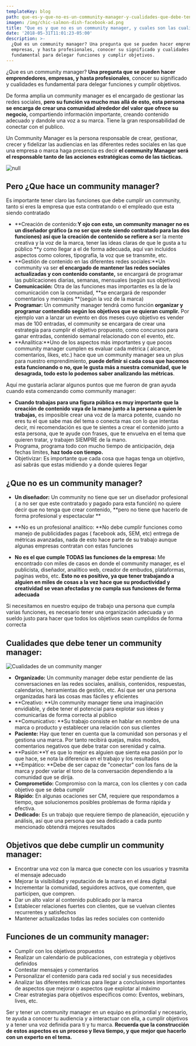 ```yaml
---
templateKey: blog
path: que-es-y-que-no-es-un-community-manager-y-cualidades-que-debe-tener
imagen: /img/chic-salmon-dish-facebook-ad.png
title: "Que es y que no es un community manager, y cuales son las cualidades que debe\_tener"
date: '2018-05-31T11:01:23-05:00'
description: >-
  ¿Qué es un community manager? Una pregunta que se pueden hacer emprendedores,
  empresas, y hasta profesionales, conocer su significado y cualidades es
  fundamental para delegar funciones y cumplir objetivos.
---
```

¿Que es un community manager? **Una pregunta que se pueden hacer emprendedores, empresas, y hasta profesionales**, conocer su significado y cualidades es fundamental para delegar funciones y cumplir objetivos.

De forma amplia un community manager es el encargado de gestionar las redes sociales, **pero su función va mucho mas allá de esto, esta persona se encarga de crear una comunidad alrededor del valor que ofrece su negocio,** compartiendo información importante, creando contenido adecuado y dandole una voz a su marca. Tiene la gran responsabilidad de conectar con el publico.

Un Community Manager es la persona responsable de crear, gestionar, crecer y fidelizar las audiencias en las diferentes redes sociales en las que una empresa o marca haga presencia es decir **el community Manager será el responsable tanto de las acciones estratégicas como de las tácticas.**

![null](/img/chic-salmon-dish-facebook-ad.png)

## **Pero ¿Que hace un community manager?**

Es importante tener claro las funciones que debe cumplir un community, tanto si eres la empresa que esta contratando o el empleado que esta siendo contratado 

* **Creación de contenido:**Y ojo con esto, un community manager no es un diseñador gráfico (a no ser que este siendo contratado para las dos funciones) así que la creación de contenido se refiere a s**er la mente creativa y la voz de la marca, tener las ideas claras de que le gusta a tu público **y como llegar a el de forma adecuada, aquí van incluidos aspectos como colores, tipografía, la voz que se transmite, etc. 
* **Gestión de contenido en las diferentes redes sociales:**Un community va ser **el encargado de mantener las redes sociales actualizadas y con contenido constante,** se encargará de programar las publicaciones diarias, semanas, mensuales (según sus objetivos) 
* **Comunicación:** Otra de las funciones mas importantes es la de la comunicación con la comunidad, **se encargará de responder comentarios y mensajes **(según la voz de la marca) 
* **Programar:** Un community manager tendrá como función **organizar y programar contendido según los objetivos que se quieran cumplir.** Por ejemplo van a lanzar un evento en dos meses cuyo objetivo es vender mas de 100 entradas, el community se encargara de crear una estrategia para cumplir el objetivo propuesto, como concursos para ganar entradas, contenido semanal relacionado con el evento, etc. 
* **Analítica:**Uno de los aspectos más importantes y que pocos community manager cumplen es evaluar cada métrica ( alcance, comentarios, likes, etc.) hace que un community manager sea un plus para nuestro emprendimiento, **puede definir si cada cosa que hacemos esta funcionando o no, que le gusta más a nuestra comunidad, que le desagrada, todo esto lo podemos saber analizando las métricas**.

Aquí me gustaría aclarar algunos puntos que me fueron de gran ayuda cuando esta comenzando como community manager: 

* **Cuando trabajas para una figura pública es muy importante que la creación de contenido vaya de la mano junto a la persona a quien le trabajas,** es imposible crear una voz de la marca potente, cuando no eres tu el que sabe mas del tema o conecta mas con lo que intentas decir, mi recomendación es que te sientes a crear el contenido junto a esta persona, que te ayude con frases, que te envuelva en el tema que quieren tratar, y trabajen SIEMPRE de la mano. 
* Programa, programa todo con mucho tiempo de anticipación, deja fechas limites, **haz todo con tiempo.**
* Objetivizar: Es importante que cada cosa que hagas tenga un objetivo, asi sabrás que estas midiendo y a donde quieres llegar

## ¿Que no es un community manager?

* **Un diseñador:** Un community no tiene que ser un diseñador profesional ( a no ser que este contratado y pagado para esta función) no quiere decir que no tenga que crear contenido, **pero no tiene que hacerlo de forma profesional y espectacular **


* **No es un profesional analítico: **No debe cumplir funciones como manejo de publicidades pagas ( facebook ads, SEM, etc) entrega de métricas avanzadas, nada de esto hace parte de su trabajo aunque algunas empresas contratan con estas funciones


* **No es el que cumple TODAS las funciones de la empresa:** Me encontrado con miles de casos en donde el community manager, es el publicista, diseñador, analítico web, creador de embudos, plataformas, paginas webs, etc. **Esto no es positivo, ya que tener trabajando a alguien en miles de cosas a la vez hace que su productividad y creatividad se vean afectadas y no cumpla sus funciones de forma adecuada**

Si necesitamos en nuestro equipo de trabajo una persona que cumpla varias funciones, es necesario tener una organización adecuada y un sueldo justo para hacer que todos los objetivos sean cumplidos de forma correcta 

## Cualidades que debe tener un community manager: 

![Cualidades de un community manger](/img/1_arfdijcswzfhaqxgtzqqbw.png)

* **Organizado:** Un community manager debe estar pendiente de las conversaciones en las redes sociales, análisis, contenidos, respuestas, calendarios, herramientas de gestión, etc. Así que ser una persona organizadas hará las cosas mas fáciles y eficientes
* **Creativo: **Un community manager tiene una imaginación envidiable, y debe tener el potencial para explotar sus ideas y comunicarlas de forma correcta al público
* **Comunicativo: **Su trabajo consiste en hablar en nombre de una marca o producto y establecer una relación con sus clientes
* **Paciente:** Hay que tener en cuenta que la comunidad son personas y el gestiona una marca. Por tanto recibirá quejas, malos modos, comentarios negativos que debe tratar con serenidad y calma.
* **Pasión:**Y es que lo mejor es alguien que sienta esa pasión por lo que hace, se nota la diferencia en el trabajo y los resultados
* **Empático: **Debe de ser capaz de "conectar" con los fans de la marca y poder variar el tono de la conversación dependiendo a la comunidad que se dirija.
* **Comprometido:** Compromiso con la marca, con los clientes y con cada objetivo que se deba cumplir
* **Rápido:** En algunas ocaciones ser CM, requiere que respondamos a tiempo, que solucionemos posibles problemas de forma rápida y efectiva.
* **Dedicado:** Es un trabajo que requiere tiempo de planeación, ejecución y análisis, así que una persona que sea dedicado a cada punto mencionado obtendrá mejores resultados

## Objetivos que debe cumplir un community manager:

* Encontrar una voz con la marca que conecte con los usuarios y trasmita el mensaje adecuado
* Mejorar la visibilidad y reputación de la marca en el área digital 
* Incrementar la comunidad, seguidores activos, que comenten, que participen, que compren. 
* Dar un alto valor al contenido publicado por la marca
* Establecer relaciones fuertes con clientes, que se vuelvan clientes recurrentes y satisfechos
* Mantener actualizadas todas las redes sociales con contenido

## Funciones de un community manager:

* Cumplir con los objetivos propuestos
* Realizar un calendario de publicaciones, con estrategia y objetivos definidos
* Contestar mensajes y comentarios
* Personalizar el contenido para cada red social y sus necesidades
* Analizar las diferentes métricas para llegar a conclusiones importantes de aspectos que mejorar o aspectos que explotar al máximo 
* Crear estrategias para objetivos específicos como: Eventos, webinars, lives, etc. 

Ser y tener un community manager en un equipo es primordial y necesario, te ayuda a conocer tu audiencia y a interactuar con ella, a cumplir objetivos y a tener una voz definida para ti y tu marca. **Recuerda que la construcción de estos aspectos es un proceso y lleva tiempo, y que mejor que hacerlo con un experto en el tema.**
